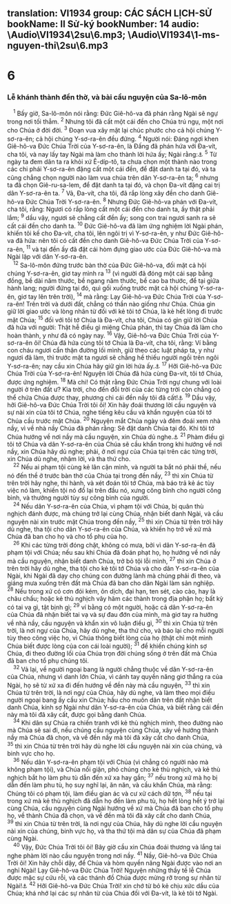 translation: VI1934
group: CÁC SÁCH LỊCH-SỬ
bookName: II Sử-ký 
bookNumber: 14
audio: \Audio\VI1934\2su\6.mp3; \Audio\VI1934\1-ms-nguyen-thi\2su\6.mp3
-------

<div class="title"><h1>6</h1><h3>Lễ khánh thành đền thờ, và bài cầu nguyện của Sa-lô-môn</h3></div>
<span class="verse 2su_6_1"> <sup>1</sup> Bấy giờ, Sa-lô-môn nói rằng: Đức Giê-hô-va đã phán rằng Ngài sẽ ngự trong nơi tối thẳm. </span>
<span class="verse 2su_6_2"><sup>2</sup> Nhưng tôi đã cất một cái đền cho Chúa trú ngụ, một nơi cho Chúa ở đời đời. </span>
<span class="verse 2su_6_3"><sup>3</sup> Đoạn vua xây mặt lại chúc phước cho cả hội chúng Y-sơ-ra-ên; cả hội chúng Y-sơ-ra-ên đều đứng. </span>
<span class="verse 2su_6_4"><sup>4</sup> Người nói: Đáng ngợi khen Giê-hô-va Đức Chúa Trời của Y-sơ-ra-ên, là Đấng đã phán hứa với Đa-vít, cha tôi, và nay lấy tay Ngài mà làm cho thành lời hứa ấy; Ngài rằng:<a data-toggle="tooltip" data-placement="bottom" title="2Sa 7:1-13; 1Su 17:1-12">⚓</a></span>
<span class="verse 2su_6_5"><sup>5</sup> Từ ngày ta đem dân ta ra khỏi xứ Ê-díp-tô, ta chưa chọn một thành nào trong các chi phái Y-sơ-ra-ên đặng cất một cái đền, để đặt danh ta tại đó, và ta cũng chẳng chọn người nào làm vua chúa trên dân Y-sơ-ra-ên ta; </span>
<span class="verse 2su_6_6"><sup>6</sup> nhưng ta đã chọn Giê-ru-sa-lem, để đặt danh ta tại đó, và chọn Đa-vít đặng cai trị dân Y-sơ-ra-ên ta. </span>
<span class="verse 2su_6_7"><sup>7</sup> Vả, Đa-vít, cha tôi, đã rắp lòng xây đền cho danh Giê-hô-va Đức Chúa Trời Y-sơ-ra-ên. </span>
<span class="verse 2su_6_8"><sup>8</sup> Nhưng Đức Giê-hô-va phán với Đa-vít, cha tôi, rằng: Ngươi có rắp lòng cất một cái đền cho danh ta, ấy thật phải lắm; </span>
<span class="verse 2su_6_9"><sup>9</sup> dầu vậy, ngươi sẽ chẳng cất đền ấy; song con trai ngươi sanh ra sẽ cất cái đền cho danh ta. </span>
<span class="verse 2su_6_10"><sup>10</sup> Đức Giê-hô-va đã làm ứng nghiệm lời Ngài phán, khiến tôi kế cho Đa-vít, cha tôi, lên ngôi trị vì Y-sơ-ra-ên, y như Đức Giê-hô-va đã hứa: nên tôi có cất đền cho danh Giê-hô-va Đức Chúa Trời của Y-sơ-ra-ên, </span>
<span class="verse 2su_6_11"><sup>11</sup> và tại đền ấy đã đặt cái hòm đựng giao ước của Đức Giê-hô-va mà Ngài lập với dân Y-sơ-ra-ên. <br/></span>
<span class="verse 2su_6_12"> <sup>12</sup> Sa-lô-môn đứng trước bàn thờ của Đức Giê-hô-va, đối mặt cả hội chúng Y-sơ-ra-ên, giơ tay mình ra </span>
<span class="verse 2su_6_13"><sup>13</sup> (vì người đã đóng một cái sạp bằng đồng, bề dài năm thước, bề ngang năm thước, bề cao ba thước, để tại giữa hành lang; người đứng tại đó, quì gối xuống trước mặt cả hội chúng Y-sơ-ra-ên, giơ tay lên trên trời), </span>
<span class="verse 2su_6_14"><sup>14</sup> mà rằng: Lạy Giê-hô-va Đức Chúa Trời của Y-sơ-ra-ên! Trên trời và dưới đất, chẳng có thần nào giống như Chúa. Chúa gìn giữ lời giao ước và lòng nhân từ đối với kẻ tôi tớ Chúa, là kẻ hết lòng đi trước mặt Chúa; </span>
<span class="verse 2su_6_15"><sup>15</sup> đối với tôi tớ Chúa là Đa-vít, cha tôi, Chúa có gìn giữ lời Chúa đã hứa với người: Thật hễ điều gì miệng Chúa phán, thì tay Chúa đã làm cho hoàn thành, y như đã có ngày nay. </span>
<span class="verse 2su_6_16"><sup>16</sup> Vậy, Giê-hô-va Đức Chúa Trời của Y-sơ-ra-ên ôi! Chúa đã hứa cùng tôi tớ Chúa là Đa-vít, cha tôi, rằng: Ví bằng con cháu ngươi cẩn thận đường lối mình, giữ theo các luật pháp ta, y như ngươi đã làm, thì trước mặt ta ngươi sẽ chẳng hề thiếu người ngồi trên ngôi Y-sơ-ra-ên; nay cầu xin Chúa hãy giữ gìn lời hứa ấy.<a data-toggle="tooltip" data-placement="bottom" title="1Vua 2:4">⚓</a></span>
<span class="verse 2su_6_17"><sup>17</sup> Hỡi Giê-hô-va Đức Chúa Trời của Y-sơ-ra-ên! Nguyện lời Chúa đã hứa cùng Đa-vít, tôi tớ Chúa, được ứng nghiệm. </span>
<span class="verse 2su_6_18"><sup>18</sup> Mà chi! Có thật rằng Đức Chúa Trời ngự chung với loài người ở trên đất ư? Kìa trời, cho đến đỗi trời của các từng trời còn chẳng có thể chứa Chúa được thay, phương chi cái đền nầy tôi đã cất!<a data-toggle="tooltip" data-placement="bottom" title="2Su 2:6">⚓</a></span>
<span class="verse 2su_6_19"><sup>19</sup> Dầu vậy, hỡi Giê-hô-va Đức Chúa Trời tôi ôi! Xin hãy đoái thương lời cầu nguyện và sự nài xin của tôi tớ Chúa, nghe tiếng kêu cầu và khẩn nguyện của tôi tớ Chúa cầu trước mặt Chúa. </span>
<span class="verse 2su_6_20"><sup>20</sup> Nguyện mắt Chúa ngày và đêm đoái xem nhà nầy, vì về nhà nầy Chúa đã phán rằng: Sẽ đặt danh Chúa tại đó. Khi tôi tớ Chúa hướng về nơi nầy mà cầu nguyện, xin Chúa dủ nghe.<a data-toggle="tooltip" data-placement="bottom" title="Phu 12:11">⚓</a></span>
<span class="verse 2su_6_21"><sup>21</sup> Phàm điều gì tôi tớ Chúa và dân Y-sơ-ra-ên của Chúa sẽ cầu khẩn trong khi hướng về nơi nầy, xin Chúa hãy dủ nghe; phải, ở nơi ngự của Chúa tại trên các từng trời, xin Chúa dủ nghe, nhậm lời, và tha thứ cho. <br/></span>
<span class="verse 2su_6_22"> <sup>22</sup> Nếu ai phạm tội cùng kẻ lân cận mình, và người ta bắt nó phải thề, nếu nó đến thề ở trước bàn thờ của Chúa tại trong đền nầy, </span>
<span class="verse 2su_6_23"><sup>23</sup> thì xin Chúa từ trên trời hãy nghe, thi hành, và xét đoán tôi tớ Chúa, mà báo trả kẻ ác tùy việc nó làm, khiến tội nó đổ lại trên đầu nó, xưng công bình cho người công bình, và thưởng người tùy sự công bình của người. <br/></span>
<span class="verse 2su_6_24"> <sup>24</sup> Nếu dân Y-sơ-ra-ên của Chúa, vì phạm tội với Chúa, bị quân thù nghịch đánh được, mà chúng trở lại cùng Chúa, nhận biết danh Ngài, và cầu nguyện nài xin trước mặt Chúa trong đền nầy, </span>
<span class="verse 2su_6_25"><sup>25</sup> thì xin Chúa từ trên trời hãy dủ nghe, tha tội cho dân Y-sơ-ra-ên của Chúa, và khiến họ trở về xứ mà Chúa đã ban cho họ và cho tổ phụ của họ. <br/></span>
<span class="verse 2su_6_26"> <sup>26</sup> Khi các từng trời đóng chặt, không có mưa, bởi vì dân Y-sơ-ra-ên đã phạm tội với Chúa; nếu sau khi Chúa đã đoán phạt họ, họ hướng về nơi nầy mà cầu nguyện, nhận biết danh Chúa, trở bỏ tội lỗi mình, </span>
<span class="verse 2su_6_27"><sup>27</sup> thì xin Chúa ở trên trời hãy dủ nghe, tha tội cho kẻ tôi tớ Chúa và cho dân Y-sơ-ra-ên của Ngài, khi Ngài đã dạy cho chúng con đường lành mà chúng phải đi theo, và giáng mưa xuống trên đất mà Chúa đã ban cho dân Ngài làm sản nghiệp. </span>
<span class="verse 2su_6_28"><sup>28</sup> Nếu trong xứ có cơn đói kém, ôn dịch, đại hạn, ten sét, cào cào, hay là châu chấu; hoặc kẻ thù nghịch vây hãm các thành trong địa phận họ; bất kỳ có tai vạ gì, tật bịnh gì; </span>
<span class="verse 2su_6_29"><sup>29</sup> ví bằng có một người, hoặc cả dân Y-sơ-ra-ên của Chúa đã nhận biết tai vạ và sự đau đớn của mình, mà giơ tay ra hướng về nhà nầy, cầu nguyện và khẩn xin vô luận điều gì, </span>
<span class="verse 2su_6_30"><sup>30</sup> thì xin Chúa từ trên trời, là nơi ngự của Chúa, hãy dủ nghe, tha thứ cho, và báo lại cho mỗi người tùy theo công việc họ, vì Chúa thông biết lòng của họ (thật chỉ một mình Chúa biết được lòng của con cái loài người); </span>
<span class="verse 2su_6_31"><sup>31</sup> để khiến chúng kính sợ Chúa, đi theo đường lối của Chúa trọn đời chúng sống ở trên đất mà Chúa đã ban cho tổ phụ chúng tôi. <br/></span>
<span class="verse 2su_6_32"> <sup>32</sup> Vả lại, về người ngoại bang là người chẳng thuộc về dân Y-sơ-ra-ên của Chúa, nhưng vì danh lớn Chúa, vì cánh tay quyền năng giơ thẳng ra của Ngài, họ sẽ từ xứ xa đi đến hướng về đền này mà cầu nguyện, </span>
<span class="verse 2su_6_33"><sup>33</sup> thì xin Chúa từ trên trời, là nơi ngự của Chúa, hãy dủ nghe, và làm theo mọi điều người ngoại bang ấy cầu xin Chúa; hầu cho muôn dân trên đất nhận biết danh Chúa, kính sợ Ngài như dân Y-sơ-ra-ên của Chúa, và biết rằng cái đền này mà tôi đã xây cất, được gọi bằng danh Chúa. <br/></span>
<span class="verse 2su_6_34"> <sup>34</sup> Khi dân sự Chúa ra chiến tranh với kẻ thù nghịch mình, theo đường nào mà Chúa sẽ sai đi, nếu chúng cầu nguyện cùng Chúa, xây về hướng thành nầy mà Chúa đã chọn, và về đền nầy mà tôi đã xây cất cho danh Chúa, </span>
<span class="verse 2su_6_35"><sup>35</sup> thì xin Chúa từ trên trời hãy dủ nghe lời cầu nguyện nài xin của chúng, và binh vực cho họ. <br/></span>
<span class="verse 2su_6_36"> <sup>36</sup> Nếu dân Y-sơ-ra-ên phạm tội với Chúa (vì chẳng có người nào mà không phạm tội), và Chúa nổi giận, phó chúng cho kẻ thù nghịch, và kẻ thù nghịch bắt họ làm phu tù dẫn đến xứ xa hay gần; </span>
<span class="verse 2su_6_37"><sup>37</sup> nếu trong xứ mà họ bị dẫn đến làm phu tù, họ suy nghĩ lại, ăn năn, và cầu khẩn Chúa, mà rằng: Chúng tôi có phạm tội, làm điều gian ác và cư xử cách dữ tợn, </span>
<span class="verse 2su_6_38"><sup>38</sup> nếu tại trong xứ mà kẻ thù nghịch đã dẫn họ đến làm phu tù, họ hết lòng hết ý trở lại cùng Chúa, cầu nguyện cùng Ngài hướng về xứ mà Chúa đã ban cho tổ phụ họ, về thành Chúa đã chọn, và về đền mà tôi đã xây cất cho danh Chúa, </span>
<span class="verse 2su_6_39"><sup>39</sup> thì xin Chúa từ trên trời, là nơi ngự của Chúa, hãy dủ nghe lời cầu nguyện nài xin của chúng, binh vực họ, và tha thứ tội mà dân sự của Chúa đã phạm cùng Ngài. <br/></span>
<span class="verse 2su_6_40"> <sup>40</sup> Vậy, Đức Chúa Trời tôi ôi! Bây giờ cầu xin Chúa đoái thương và lắng tai nghe phàm lời nào cầu nguyện trong nơi nầy. </span>
<span class="verse 2su_6_41"><sup>41</sup> Nầy, Giê-hô-va Đức Chúa Trời ôi! Xin hãy chỗi dậy, để Chúa và hòm quyền năng Ngài được vào nơi an nghỉ Ngài! Lạy Giê-hô-va Đức Chúa Trời! Nguyện những thầy tế lễ Chúa được mặc sự cứu rỗi, và các thánh đồ Chúa được mừng rỡ trong sự nhân từ Ngài!<a data-toggle="tooltip" data-placement="bottom" title="Thi 132:8-10">⚓</a></span>
<span class="verse 2su_6_42"><sup>42</sup> Hỡi Giê-hô-va Đức Chúa Trời! xin chớ từ bỏ kẻ chịu xức dầu của Chúa; khá nhớ lại các sự nhân từ của Chúa đối với Đa-vít, là kẻ tôi tớ Ngài. <br/></span>
